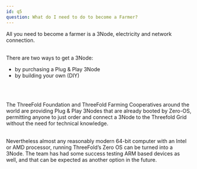 ```yaml
---
id: q5
question: What do I need to do to become a Farmer?
---
```


All you need to become a farmer is a 3Node, electricity and network connection. 
<br/>
<br/>

There are two ways to get a 3Node: 
- by purchasing a Plug & Play 3Node
- by building your own (DIY)
<br/>
<br/>

The ThreeFold Foundation and ThreeFold Farming Cooperatives around the world are providing Plug & Play 3Nodes that are already booted by Zero-OS, permitting anyone to just order and connect a 3Node to the Threefold Grid without the need for technical knowledge.
<br/>
<br/>

Nevertheless almost any reasonably modern 64-bit computer with an Intel or AMD processor, running ThreeFold’s Zero OS can be turned into a 3Node. The team has had some success testing ARM based devices as well, and that can be expected as another option in the future.
